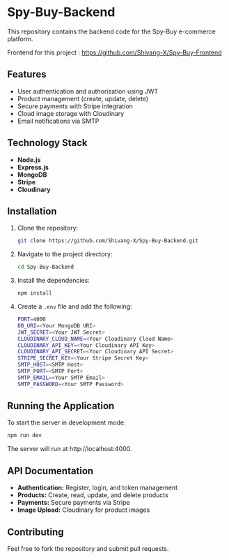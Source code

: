 # Spy-Buy-Backend

This repository contains the backend code for the Spy-Buy e-commerce platform.

Frontend for this project : https://github.com/Shivang-X/Spy-Buy-Frontend

## Features

- User authentication and authorization using JWT
- Product management (create, update, delete)
- Secure payments with Stripe integration
- Cloud image storage with Cloudinary
- Email notifications via SMTP

## Technology Stack

- **Node.js**
- **Express.js**
- **MongoDB**
- **Stripe**
- **Cloudinary**

## Installation

1. Clone the repository:

    ```bash
    git clone https://github.com/Shivang-X/Spy-Buy-Backend.git
    ```

2. Navigate to the project directory:

    ```bash
    cd Spy-Buy-Backend
    ```

3. Install the dependencies:

    ```bash
    npm install
    ```

4. Create a `.env` file and add the following:

    ```bash
    PORT=4000
    DB_URI=<Your MongoDB URI>
    JWT_SECRET=<Your JWT Secret>
    CLOUDINARY_CLOUD_NAME=<Your Cloudinary Cloud Name>
    CLOUDINARY_API_KEY=<Your Cloudinary API Key>
    CLOUDINARY_API_SECRET=<Your Cloudinary API Secret>
    STRIPE_SECRET_KEY=<Your Stripe Secret Key>
    SMTP_HOST=<SMTP Host>
    SMTP_PORT=<SMTP Port>
    SMTP_EMAIL=<Your SMTP Email>
    SMTP_PASSWORD=<Your SMTP Password>
    ```

## Running the Application

To start the server in development mode:

```bash
npm run dev
```
The server will run at http://localhost:4000.

## API Documentation

- **Authentication:** Register, login, and token management
- **Products:** Create, read, update, and delete products
- **Payments:** Secure payments via Stripe
- **Image Upload:** Cloudinary for product images
  
## Contributing
Feel free to fork the repository and submit pull requests.
